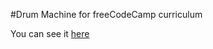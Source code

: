 #Drum Machine for freeCodeCamp curriculum

You can see it [here](https://zaidamm.github.io/drum-machine/)
